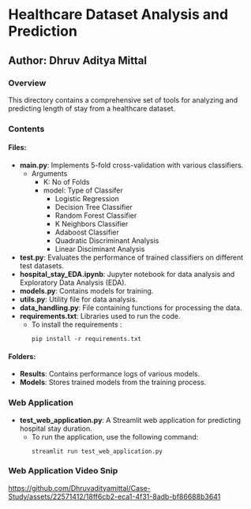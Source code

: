 # Healthcare Dataset Analysis and Prediction

## Author: Dhruv Aditya Mittal

### Overview
This directory contains a comprehensive set of tools for analyzing and predicting length of stay from a healthcare dataset.

### Contents

#### Files:
- **main.py**: Implements 5-fold cross-validation with various classifiers.
  - Arguments
    - K: No of Folds
    - model: Type of Classifer
      -   Logistic Regression
      -   Decision Tree Classifier
      -   Random Forest Classifier
      -   K Neighbors Classifier
      -   Adaboost Classifier
      -   Quadratic Discriminant Analysis
      -   Linear Disciminant Analysis 
- **test.py**: Evaluates the performance of trained classifiers on different test datasets.
- **hospital_stay_EDA.ipynb**: Jupyter notebook for data analysis and Exploratory Data Analysis (EDA).
- **models.py**: Contains models for training.
- **utils.py**: Utility file for data analysis.
- **data_handling.py**: File containing functions for processing the data.
- **requirements.txt**: Libraries used to run the code.
  - To install the requirements :
    ```
    pip install -r requirements.txt
    ```

#### Folders:
- **Results**: Contains performance logs of various models.
- **Models**: Stores trained models from the training process.

### Web Application
- **test_web_application.py**: A Streamlit web application for predicting hospital stay duration.
  - To run the application, use the following command:
    ```
    streamlit run test_web_application.py
    ```
### Web Application Video Snip    
https://github.com/Dhruvadityamittal/Case-Study/assets/22571412/18ff6cb2-eca1-4f31-8adb-bf86688b3641
